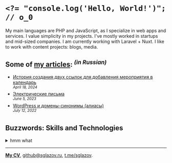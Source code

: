# `<?= "console.log('Hello, World!')"; // o_0`
My main languages are PHP and JavaScript, as I specialize in web apps and services. I value simplicity in my projects. I've mostly worked in startups and mid-sized companies. I am currently working with Laravel + Nuxt. I like to work with content projects: blogs, media.

## Some of [my articles](https://sglazov.ru/notes/): <sup>_(in Russian)_</sup>

* [История создания двух ссылок для добавления мероприятия в календарь](https://sglazov.ru/notes/add-to-calendar/) <br />
<sup>_April 18, 2024_</sup>
* [Электрические письма](https://sglazov.ru/notes/emails/) <br />
<sup>_June 5, 2023_</sup>
* [WordPress и домены-синонимы (алиасы)](https://sglazov.ru/notes/wordpress-domains/) <br />
<sup>_July 12, 2022_</sup>


## Buzzwords: Skills and Technologies
<details>
  <summary>hmm what</summary>

  Cypress, Nunjucks, Stylus, HTML, Makefile, GitHub, БЭМ, webpack, phpMyAdmin, Shell, PostCSS, JavaScript, PHP, MAMP, Accessibility (a11y), Eleventy (11ty), HTTPie, TimeWeb, Bootstrap, Laravel Nova, Shop-Script, GitLab, Livewire, SCSS, styled-components, Vue, Markdown, CSS, Git, React, Nginx, Vite, Photoshop, ispmanager, CloudPayments API, Tailwind, MySQL, jQuery, SVG, Figma, Docker, SEO, Sketch, Reg.ru, Composer, Bitbucket, Tinkoff API, Less, Nuxt, Deployer.php, Laravel, Flarum, Blade, WordPress, GitHub Actions, Gulp, Pug (Jade), Zeplin, Eloquent ORM, Apache, Grunt.
</details>

----
[**My CV**](https://sglazov.ru/cv/), [github@sglazov.ru](mailto:github@sglazov.ru), [t.me/sglazov](https://t.me/sglazov).

